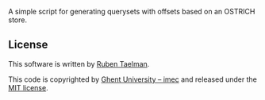 A simple script for generating querysets with offsets based on an OSTRICH store.

## License
This software is written by [Ruben Taelman](http://rubensworks.net/).

This code is copyrighted by [Ghent University – imec](http://idlab.ugent.be/)
and released under the [MIT license](http://opensource.org/licenses/MIT).